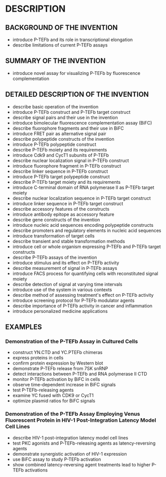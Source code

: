 # DESCRIPTION

## BACKGROUND OF THE INVENTION

- introduce P-TEFb and its role in transcriptional elongation
- describe limitations of current P-TEFb assays

## SUMMARY OF THE INVENTION

- introduce novel assay for visualizing P-TEFb by fluorescence complementation

## DETAILED DESCRIPTION OF THE INVENTION

- describe basic operation of the invention
- introduce P-TEFb construct and P-TEFb target construct
- describe signal pairs and their use in the invention
- introduce bimolecular fluorescence complementation assay (BiFC)
- describe fluorophore fragments and their use in BiFC
- introduce FRET pair as alternative signal pair
- describe polypeptide constructs of the invention
- introduce P-TEFb polypeptide construct
- describe P-TEFb moiety and its requirements
- introduce Cdk9 and CycT1 subunits of P-TEFb
- describe nuclear localization signal in P-TEFb construct
- introduce fluorophore fragment in P-TEFb construct
- describe linker sequence in P-TEFb construct
- introduce P-TEFb target polypeptide construct
- describe P-TEFb target moiety and its requirements
- introduce C-terminal domain of RNA polymerase II as P-TEFb target moiety
- describe nuclear localization sequence in P-TEFb target construct
- introduce linker sequence in P-TEFb target construct
- describe accessory features of the constructs
- introduce antibody epitope as accessory feature
- describe gene constructs of the invention
- introduce nucleic acid sequences encoding polypeptide constructs
- describe promoters and regulatory elements in nucleic acid sequences
- introduce transformation of target cells
- describe transient and stable transformation methods
- introduce cell or whole organism expressing P-TEFb and P-TEFb target constructs
- describe P-TEFb assays of the invention
- introduce stimulus and its effect on P-TEFb activity
- describe measurement of signal in P-TEFb assays
- introduce FACS process for quantifying cells with reconstituted signal moiety
- describe detection of signal at varying time intervals
- introduce use of the system in various contexts
- describe method of assessing treatment's effect on P-TEFb activity
- introduce screening protocol for P-TEFb modulator agents
- describe importance of P-TEFb activity in cancer and inflammation
- introduce personalized medicine applications

## EXAMPLES

### Demonstration of the P-TEFb Assay in Cultured Cells

- construct YN.CTD and YC.PTEFb chimeras
- express proteins in cells
- confirm protein expression by Western blot
- demonstrate P-TEFb release from 7SK snRNP
- detect interactions between P-TEFb and RNA polymerase II CTD
- monitor P-TEFb activation by BiFC in cells
- observe time-dependent increase in BiFC signals
- test P-TEFb-releasing agents
- examine YC fused with CDK9 or CycT1
- optimize plasmid ratios for BiFC signals

### Demonstration of the P-TEFb Assay Employing Venus Fluorescent Protein in HIV-1 Post-Integration Latency Model Cell Lines

- describe HIV-1 post-integration latency model cell lines
- test PKC agonists and P-TEFb-releasing agents as latency-reversing agents
- demonstrate synergistic activation of HIV-1 expression
- use BiFC assay to study P-TEFb activation
- show combined latency-reversing agent treatments lead to higher P-TEFb activations

